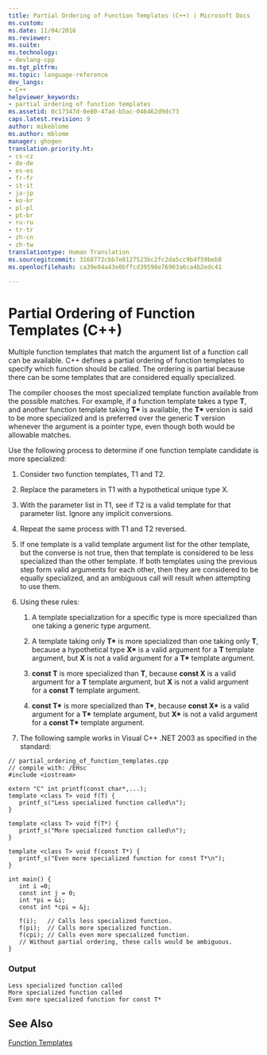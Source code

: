 ```yaml
---
title: Partial Ordering of Function Templates (C++) | Microsoft Docs
ms.custom: 
ms.date: 11/04/2016
ms.reviewer: 
ms.suite: 
ms.technology:
- devlang-cpp
ms.tgt_pltfrm: 
ms.topic: language-reference
dev_langs:
- C++
helpviewer_keywords:
- partial ordering of function templates
ms.assetid: 0c17347d-0e80-47ad-b5ac-046462d9dc73
caps.latest.revision: 9
author: mikeblome
ms.author: mblome
manager: ghogen
translation.priority.ht:
- cs-cz
- de-de
- es-es
- fr-fr
- it-it
- ja-jp
- ko-kr
- pl-pl
- pt-br
- ru-ru
- tr-tr
- zh-cn
- zh-tw
translationtype: Human Translation
ms.sourcegitcommit: 3168772cbb7e8127523bc2fc2da5cc9b4f59beb8
ms.openlocfilehash: ca39e84a43e0bffcd39598e76903a6ca4b2edc41

---
```

# Partial Ordering of Function Templates (C++)
Multiple function templates that match the argument list of a function call can be available. C++ defines a partial ordering of function templates to specify which function should be called. The ordering is partial because there can be some templates that are considered equally specialized.  
  
 The compiler chooses the most specialized template function available from the possible matches. For example, if a function template takes a type **T**, and another function template taking **T\*** is available, the **T\*** version is said to be more specialized and is preferred over the generic **T** version whenever the argument is a pointer type, even though both would be allowable matches.  
  
 Use the following process to determine if one function template candidate is more specialized:  
  
1.  Consider two function templates, T1 and T2.  
  
2.  Replace the parameters in T1 with a hypothetical unique type X.  
  
3.  With the parameter list in T1, see if T2 is a valid template for that parameter list. Ignore any implicit conversions.  
  
4.  Repeat the same process with T1 and T2 reversed.  
  
5.  If one template is a valid template argument list for the other template, but the converse is not true, then that template is considered to be less specialized than the other template. If both templates using the previous step form valid arguments for each other, then they are considered to be equally specialized, and an ambiguous call will result when attempting to use them.  
  
6.  Using these rules:  
  
    1.  A template specialization for a specific type is more specialized than one taking a generic type argument.  
  
    2.  A template taking only **T\*** is more specialized than one taking only **T**, because a hypothetical type **X\*** is a valid argument for a **T** template argument, but **X** is not a valid argument for a **T\*** template argument.  
  
    3.  **const T** is more specialized than **T**, because **const X** is a valid argument for a **T** template argument, but **X** is not a valid argument for a **const T** template argument.  
  
    4.  **const T\*** is more specialized than **T\***, because **const X\*** is a valid argument for a **T\*** template argument, but **X\*** is not a valid argument for a **const T\*** template argument.  
  
7.  The following sample works in Visual C++ .NET 2003 as specified in the standard:  
  
```  
// partial_ordering_of_function_templates.cpp  
// compile with: /EHsc  
#include <iostream>  
  
extern "C" int printf(const char*,...);  
template <class T> void f(T) {  
   printf_s("Less specialized function called\n");  
}  
  
template <class T> void f(T*) {  
   printf_s("More specialized function called\n");  
}  
  
template <class T> void f(const T*) {  
   printf_s("Even more specialized function for const T*\n");  
}  
  
int main() {  
   int i =0;  
   const int j = 0;  
   int *pi = &i;  
   const int *cpi = &j;  
  
   f(i);   // Calls less specialized function.  
   f(pi);  // Calls more specialized function.  
   f(cpi); // Calls even more specialized function.  
   // Without partial ordering, these calls would be ambiguous.  
}  
```  
  
### Output  
  
```  
Less specialized function called  
More specialized function called  
Even more specialized function for const T*  
```  
  
## See Also  
 [Function Templates](../cpp/function-templates.md)


<!--HONumber=Jan17_HO2-->


